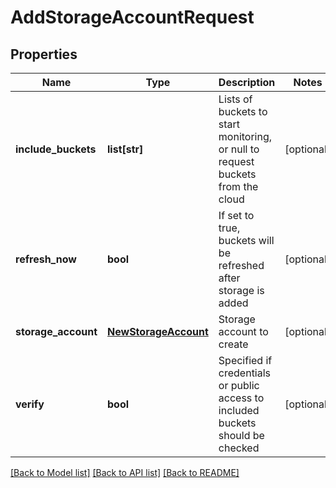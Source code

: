 # AddStorageAccountRequest

## Properties
Name | Type | Description | Notes
------------ | ------------- | ------------- | -------------
**include_buckets** | **list[str]** | Lists of buckets to start monitoring, or null to request buckets from the cloud | [optional] 
**refresh_now** | **bool** | If set to true, buckets will be refreshed after storage is added | [optional] 
**storage_account** | [**NewStorageAccount**](NewStorageAccount.md) | Storage account to create | [optional] 
**verify** | **bool** | Specified if credentials or public access to included buckets should be checked | [optional] 

[[Back to Model list]](../README.md#documentation-for-models) [[Back to API list]](../README.md#documentation-for-api-endpoints) [[Back to README]](../README.md)


